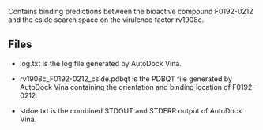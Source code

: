 Contains binding predictions between the bioactive compound F0192-0212 and the cside search space on the virulence factor rv1908c.

## Files

- log.txt is the log file generated by AutoDock Vina.

- rv1908c_F0192-0212_cside.pdbqt is the PDBQT file generated by AutoDock Vina containing the orientation and binding location of F0192-0212.

- stdoe.txt is the combined STDOUT and STDERR output of AutoDock Vina.

